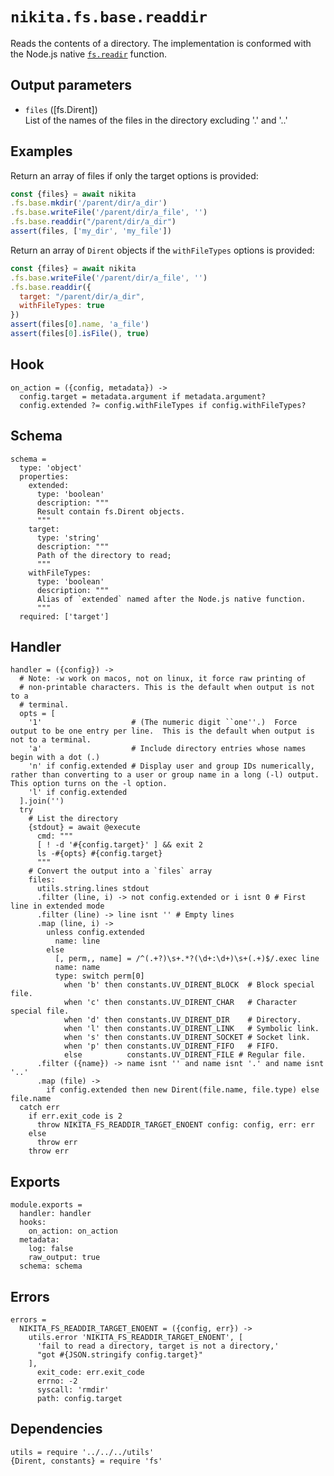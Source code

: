 
# `nikita.fs.base.readdir`

Reads the contents of a directory. The implementation is conformed with the
Node.js native
[`fs.readir`](https://nodejs.org/api/fs.html#fs_fs_readdir_path_options_callback)
function.
  
## Output parameters

* `files` ([fs.Dirent])   
  List of the names of the files in the directory excluding '.' and '..'

## Examples

Return an array of files if only the target options is provided:

```js
const {files} = await nikita
.fs.base.mkdir('/parent/dir/a_dir')
.fs.base.writeFile('/parent/dir/a_file', '')
.fs.base.readdir("/parent/dir/a_dir")
assert(files, ['my_dir', 'my_file'])
```

Return an array of `Dirent` objects if the `withFileTypes` options is provided:

```js
const {files} = await nikita
.fs.base.writeFile('/parent/dir/a_file', '')
.fs.base.readdir({
  target: "/parent/dir/a_dir",
  withFileTypes: true
})
assert(files[0].name, 'a_file')
assert(files[0].isFile(), true)
```

## Hook

    on_action = ({config, metadata}) ->
      config.target = metadata.argument if metadata.argument?
      config.extended ?= config.withFileTypes if config.withFileTypes?

## Schema

    schema =
      type: 'object'
      properties:
        extended:
          type: 'boolean'
          description: """
          Result contain fs.Dirent objects.
          """
        target:
          type: 'string'
          description: """
          Path of the directory to read;
          """
        withFileTypes:
          type: 'boolean'
          description: """
          Alias of `extended` named after the Node.js native function.
          """
      required: ['target']

## Handler

    handler = ({config}) ->
      # Note: -w work on macos, not on linux, it force raw printing of
      # non-printable characters. This is the default when output is not to a
      # terminal.
      opts = [
        '1'                    # (The numeric digit ``one''.)  Force output to be one entry per line.  This is the default when output is not to a terminal.
        'a'                    # Include directory entries whose names begin with a dot (.)
        'n' if config.extended # Display user and group IDs numerically, rather than converting to a user or group name in a long (-l) output.  This option turns on the -l option.
        'l' if config.extended
      ].join('')
      try
        # List the directory
        {stdout} = await @execute
          cmd: """
          [ ! -d '#{config.target}' ] && exit 2
          ls -#{opts} #{config.target}
          """
        # Convert the output into a `files` array
        files:
          utils.string.lines stdout
          .filter (line, i) -> not config.extended or i isnt 0 # First line in extended mode
          .filter (line) -> line isnt '' # Empty lines
          .map (line, i) ->
            unless config.extended
              name: line
            else
              [, perm,, name] = /^(.+?)\s+.*?(\d+:\d+)\s+(.+)$/.exec line
              name: name
              type: switch perm[0]
                when 'b' then constants.UV_DIRENT_BLOCK  # Block special file.
                when 'c' then constants.UV_DIRENT_CHAR   # Character special file.
                when 'd' then constants.UV_DIRENT_DIR    # Directory.
                when 'l' then constants.UV_DIRENT_LINK   # Symbolic link.
                when 's' then constants.UV_DIRENT_SOCKET # Socket link.
                when 'p' then constants.UV_DIRENT_FIFO   # FIFO.
                else          constants.UV_DIRENT_FILE # Regular file.
          .filter ({name}) -> name isnt '' and name isnt '.' and name isnt '..'
          .map (file) ->
            if config.extended then new Dirent(file.name, file.type) else file.name
      catch err
        if err.exit_code is 2
          throw NIKITA_FS_READDIR_TARGET_ENOENT config: config, err: err
        else
          throw err
        throw err

## Exports

    module.exports =
      handler: handler
      hooks:
        on_action: on_action
      metadata:
        log: false
        raw_output: true
      schema: schema

## Errors

    errors =
      NIKITA_FS_READDIR_TARGET_ENOENT = ({config, err}) ->
        utils.error 'NIKITA_FS_READDIR_TARGET_ENOENT', [
          'fail to read a directory, target is not a directory,'
          "got #{JSON.stringify config.target}"
        ],
          exit_code: err.exit_code
          errno: -2
          syscall: 'rmdir'
          path: config.target

## Dependencies

    utils = require '../../../utils'
    {Dirent, constants} = require 'fs'
